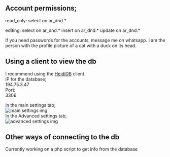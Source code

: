 ## Account permissions;
  
read_only:
select on ar_dnd.*

editing:
select on ar_dnd.*
insert on ar_dnd.*
update on ar_dnd.*

If you need passwords for the accounts, message me on whatsapp. I am the person with the profile picture of a cat with a duck on its head.
  
## Using a client to view the db
  
I recommend using the [HeidiDB](https://www.heidisql.com/) client.   
IP for the database;  
194.75.3.47   
Port:  
3306  
  
In the main settings tab;  
![main settings img](https://i.imgur.com/p53Ejgc.png)  
In the Advanced settings tab;  
![advanced settings img](https://i.imgur.com/vq5Nif7.png)  
  
## Other ways of connecting to the db
  
Currently working on a php script to get info from the database  
